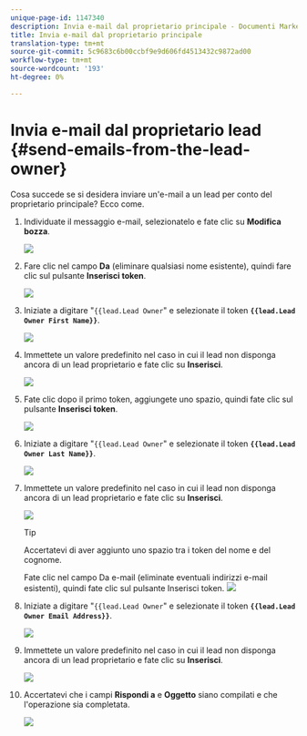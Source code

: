 ```yaml
---
unique-page-id: 1147340
description: Invia e-mail dal proprietario principale - Documenti Marketo - Documentazione prodotto
title: Invia e-mail dal proprietario principale
translation-type: tm+mt
source-git-commit: 5c9683c6b00ccbf9e9d606fd4513432c9872ad00
workflow-type: tm+mt
source-wordcount: '193'
ht-degree: 0%

---
```



# Invia e-mail dal proprietario lead {#send-emails-from-the-lead-owner}

Cosa succede se si desidera inviare un&#39;e-mail a un lead per conto del proprietario principale?  Ecco come.

1. Individuate il messaggio e-mail, selezionatelo e fate clic su **Modifica bozza**.

   ![](assets/one.png)

1. Fare clic nel campo **Da** (eliminare qualsiasi nome esistente), quindi fare clic sul pulsante **Inserisci token**.

   ![](assets/two.png)

1. Iniziate a digitare &quot;`{{lead.Lead Owner`&quot; e selezionate il token **`{{lead.Lead Owner First Name}}`**.

   ![](assets/image2014-9-11-13-3a7-3a43.png)

1. Immettete un valore predefinito nel caso in cui il lead non disponga ancora di un lead proprietario e fate clic su **Inserisci**.

   ![](assets/image2014-9-11-13-3a7-3a58.png)

1. Fate clic dopo il primo token, aggiungete uno spazio, quindi fate clic sul pulsante **Inserisci token**.

   ![](assets/five.png)

1. Iniziate a digitare &quot;`{{lead.Lead Owner`&quot; e selezionate il token **`{{lead.Lead Owner Last Name}}`**.

   ![](assets/image2014-9-11-13-3a8-3a24.png)

1. Immettete un valore predefinito nel caso in cui il lead non disponga ancora di un lead proprietario e fate clic su **Inserisci**.

   ![](assets/image2014-9-11-13-3a8-3a39.png)

   >[!TIP]
   >
   >Accertatevi di aver aggiunto uno spazio tra i token del nome e del cognome.

   Fate clic nel campo Da e-mail (eliminate eventuali indirizzi e-mail esistenti), quindi fate clic sul pulsante Inserisci token.
   ![](assets/eight.png)

1. Iniziate a digitare &quot;`{{lead.Lead Owner`&quot; e selezionate il token **`{{lead.Lead Owner Email Address}}`**.

   ![](assets/image2014-9-11-13-3a9-3a33.png)

1. Immettete un valore predefinito nel caso in cui il lead non disponga ancora di un lead proprietario e fate clic su **Inserisci**.

   ![](assets/ten.png)

1. Accertatevi che i campi **Rispondi a** e **Oggetto** siano compilati e che l&#39;operazione sia completata.

   ![](assets/eleven.png)

